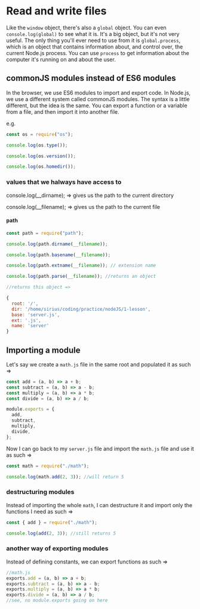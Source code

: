 # Read and write files

Like the `window` object, there's also a `global` object. You can even `console.log(global)` to see what it is. It's a big object, but it's not very useful. The only thing you'll ever need to use from it is `global.process`, which is an object that contains information about, and control over, the current Node.js process. You can use `process` to get information about the computer it's running on and about the user.

## commonJS modules instead of ES6 modules

In the browser, we use ES6 modules to import and export code. In Node.js, we use a different system called commonJS modules. The syntax is a little different, but the idea is the same. You can export a function or a variable from a file, and then import it into another file.

e.g.

```js
const os = require("os");

console.log(os.type());

console.log(os.version());

console.log(os.homedir());
```

### values that we halways have access to

console.log(\_\_dirname); => gives us the path to the current directory

console.log(\_\_filename); => gives us the path to the current file

#### path

```js
const path = require("path");

console.log(path.dirname(__filename));

console.log(path.basename(__filename));

console.log(path.extname(__filename)); // extension name

console.log(path.parse(__filename)); //returns an object

//returns this object =>

{
  root: '/',
  dir: '/home/sirius/coding/practice/nodeJS/1-lesson',
  base: 'server.js',
  ext: '.js',
  name: 'server'
}

```

## Importing a module

Let's say we create a `math.js` file in the same root and populated it as such =>

```js
const add = (a, b) => a + b;
const subtract = (a, b) => a - b;
const multiply = (a, b) => a * b;
const divide = (a, b) => a / b;

module.exports = {
  add,
  subtract,
  multiply,
  divide,
};
```

Now I can go back to my `server.js` file and import the `math.js` file and use it as such =>

```js
const math = require("./math");

console.log(math.add(2, 3)); //will return 5
```

### destructuring modules

Instead of importing the whole `math`, I can destructure it and import only the functions I need as such =>

```js
const { add } = require("./math");

console.log(add(2, 3)); //still returns 5
```

### another way of exporting modules

Instead of defining constants, we can export functions as such =>

```js
//math.js
exports.add = (a, b) => a + b;
exports.subtract = (a, b) => a - b;
exports.multiply = (a, b) => a * b;
exports.divide = (a, b) => a / b;
//see, no module.exports going on here
```
